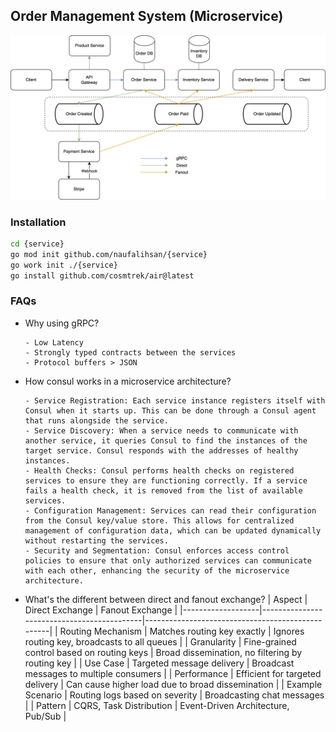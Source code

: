 ## Order Management System (Microservice)

![Architecture Design](./static/architecture.png)

### Installation
```bash
cd {service}
go mod init github.com/naufalihsan/{service}
go work init ./{service}
go install github.com/cosmtrek/air@latest
```

### FAQs
- Why using gRPC?
    ```
    - Low Latency
    - Strongly typed contracts between the services
    - Protocol buffers > JSON
    ```

- How consul works in a microservice architecture?
    ```
    - Service Registration: Each service instance registers itself with Consul when it starts up. This can be done through a Consul agent that runs alongside the service.
    - Service Discovery: When a service needs to communicate with another service, it queries Consul to find the instances of the target service. Consul responds with the addresses of healthy instances.
    - Health Checks: Consul performs health checks on registered services to ensure they are functioning correctly. If a service fails a health check, it is removed from the list of available services.
    - Configuration Management: Services can read their configuration from the Consul key/value store. This allows for centralized management of configuration data, which can be updated dynamically without restarting the services.
    - Security and Segmentation: Consul enforces access control policies to ensure that only authorized services can communicate with each other, enhancing the security of the microservice architecture.
    ```

- What's the different between direct and fanout exchange?
    | Aspect            | Direct Exchange                            | Fanout Exchange                                  |
    |-------------------|--------------------------------------------|--------------------------------------------------|
    | Routing Mechanism | Matches routing key exactly                | Ignores routing key, broadcasts to all queues    |
    | Granularity       | Fine-grained control based on routing keys | Broad dissemination, no filtering by routing key |
    | Use Case          | Targeted message delivery                  | Broadcast messages to multiple consumers         |
    | Performance       | Efficient for targeted delivery            | Can cause higher load due to broad dissemination |
    | Example Scenario  | Routing logs based on severity             | Broadcasting chat messages                       |
    | Pattern           | CQRS, Task Distribution                    | Event-Driven Architecture, Pub/Sub               |
